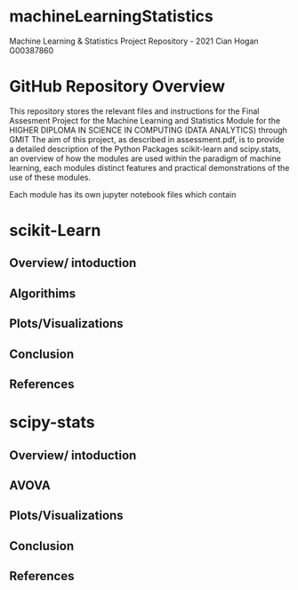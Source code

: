 # machineLearningStatistics
Machine Learning & Statistics Project Repository - 2021
Cian Hogan G00387860

# GitHub Repository Overview
This repository stores the relevant files and instructions for the Final Assesment Project for the Machine Learning and Statistics Module for the HIGHER DIPLOMA IN SCIENCE IN COMPUTING (DATA ANALYTICS) through GMIT
The aim of this project, as described in assessment.pdf, is to provide a detailed description of the Python Packages scikit-learn and scipy.stats, an overview of how the modules are used within the paradigm of machine learning, each modules distinct features and practical demonstrations of the use of these modules.

Each module has its own jupyter notebook files which contain 


# scikit-Learn
## Overview/ intoduction
## Algorithims
## Plots/Visualizations
## Conclusion
## References




# scipy-stats
## Overview/ intoduction
## AVOVA
## Plots/Visualizations
## Conclusion
## References
